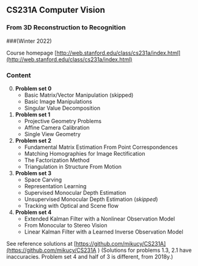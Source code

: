 ## CS231A Computer Vision
### From 3D Reconstruction to Recognition 
###(Winter 2022)

Course homepage [http://web.stanford.edu/class/cs231a/index.html](http://web.stanford.edu/class/cs231a/index.html)

### Content
0. **Problem set 0**
   - Basic Matrix/Vector Manipulation (skipped)   
   - Basic Image Manipulations
   - Singular Value Decomposition 
1. **Problem set 1**
    - Projective Geometry Problems 
    - Affine Camera Calibration
    - Single View Geometry
2. **Problem set 2** 
    - Fundamental Matrix Estimation From Point Correspondences  
    - Matching Homographies for Image Rectification 
    - The Factorization Method
    - Triangulation in Structure From Motion 
3. **Problem set 3**
    - Space Carving
    - Representation Learning 
    - Supervised Monocular Depth Estimation
    - Unsupervised Monocular Depth Estimation (*skipped*) 
    - Tracking with Optical and Scene flow
4. **Problem set 4**
    - Extended Kalman Filter with a Nonlinear Observation Model
    - From Monocular to Stereo Vision
    - Linear Kalman Filter with a Learned Inverse Observation Model 

See reference solutions at [https://github.com/mikucy/CS231A](https://github.com/mikucy/CS231A )
(Solutions for problems 1.3, 2.1 have inaccuracies.
Problem set 4 and half of 3 is different, from 2018y.)







